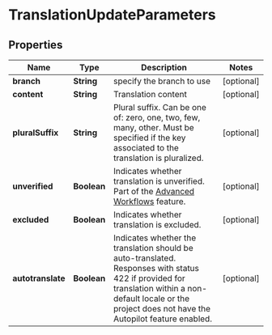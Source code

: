 

# TranslationUpdateParameters

## Properties

Name | Type | Description | Notes
------------ | ------------- | ------------- | -------------
**branch** | **String** | specify the branch to use |  [optional]
**content** | **String** | Translation content |  [optional]
**pluralSuffix** | **String** | Plural suffix. Can be one of: zero, one, two, few, many, other. Must be specified if the key associated to the translation is pluralized. |  [optional]
**unverified** | **Boolean** | Indicates whether translation is unverified. Part of the [Advanced Workflows](https://support.phrase.com/hc/en-us/articles/5784094755484) feature. |  [optional]
**excluded** | **Boolean** | Indicates whether translation is excluded. |  [optional]
**autotranslate** | **Boolean** | Indicates whether the translation should be auto-translated. Responses with status 422 if provided for translation within a non-default locale or the project does not have the Autopilot feature enabled. |  [optional]



